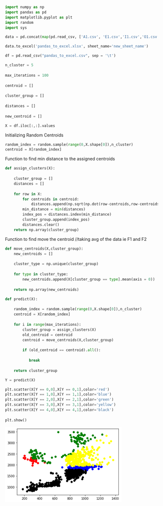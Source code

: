 ```python
import numpy as np
import pandas as pd
import matplotlib.pyplot as plt
import random
import sys
```


```python
data = pd.concat(map(pd.read_csv, ['A1.csv', 'E1.csv','I1.csv','O1.csv','U1.csv']))
```


```python
data.to_excel('pandas_to_excel.xlsx', sheet_name='new_sheet_name')
```


```python
df = pd.read_csv("pandas_to_excel.csv", sep = '\t')
```


```python
n_cluster = 5 

max_iterations = 100

centroid = []

cluster_group = []

distances = []

new_centroid = []

```


```python
X = df.iloc[:,:].values
```

Initializing Random Centroids


```python
random_index = random.sample(range(0,X.shape[0]),n_cluster)
centroid = X[random_index]
```

Function to find min distance to the assigned centroids


```python
def assign_clusters(X):
    
    cluster_group = []
    distances = []
       
    for row in X:
        for centroids in centroid:
            distances.append(np.sqrt(np.dot(row-centroids,row-centroids)))
        min_distance = min(distances)
        index_pos = distances.index(min_distance)
        cluster_group.append(index_pos)
        distances.clear()
    return np.array(cluster_group)
```

Function to find move the centroid  //taking avg of the data ie F1 and F2


```python
def move_centroids(X,cluster_group):
    new_centroids = []
    
    cluster_type = np.unique(cluster_group)
    
    for type in cluster_type:
        new_centroids.append(X[cluster_group == type].mean(axis = 0))
        
    return np.array(new_centroids)    
```


```python
def predict(X):
    
    random_index = random.sample(range(0,X.shape[0]),n_cluster)
    centroid = X[random_index]
    
    for i in range(max_iterations):
        cluster_group = assign_clusters(X)
        old_centroid = centroid
        centroid = move_centroids(X,cluster_group)
    
        if (old_centroid == centroid).all():
        
           break
        
    return cluster_group    
```


```python
Y = predict(X)
```


```python
plt.scatter(X[Y == 0,0],X[Y == 0,1],color='red')
plt.scatter(X[Y == 1,0],X[Y == 1,1],color='blue')
plt.scatter(X[Y == 2,0],X[Y == 2,1],color='green')
plt.scatter(X[Y == 3,0],X[Y == 3,1],color='yellow')
plt.scatter(X[Y == 4,0],X[Y == 4,1],color='black')

plt.show()
```


![png](output_14_0.png)



```python

```
